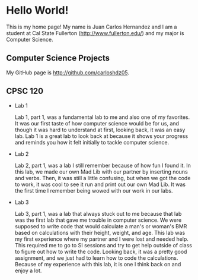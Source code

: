 # Hello World!
This is my home page! My name is Juan Carlos Hernandez and I am a student at Cal State Fullerton (http://www.fullerton.edu/) and my major is Computer Science.

## Computer Science Projects

My GitHub page is http://github.com/carloshdz05.

## CPSC 120

* Lab 1

    Lab 1, part 1, was a fundamental lab to me and also one of my favorites. It was our first taste of how computer science would be for us, and though it was hard to understand at first, looking back, it was an easy lab. Lab 1 is a great lab to look back at because it shows your progress and reminds you how it felt initially to tackle computer science. 

* Lab 2

    Lab 2, part 1, was a lab I still remember because of how fun I found it. In this lab, we made our own Mad Lib with our partner by inserting nouns and verbs. Then, it was still a little confusing, but when we got the code to work, it was cool to see it run and print out our own Mad Lib. It was the first time I remember being wowed with our work in our labs. 

* Lab 3

    Lab 3, part 1, was a lab that always stuck out to me because that lab was the first lab that gave me trouble in computer science. We were supposed to write code that would calculate a man's or woman's BMR based on calculations with their height, weight, and age. This lab was my first experience where my partner and I were lost and needed help. This required me to go to SI sessions and try to get help outside of class to figure out how to write the code. Looking back, it was a pretty good assignment, and we just had to learn how to code the calculations. Because of my experience with this lab, it is one I think back on and enjoy a lot. 